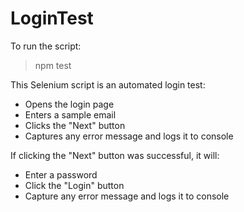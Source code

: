 # LoginTest

To run the script:
> npm test

This Selenium script is an automated login test:
- Opens the login page
- Enters a sample email
- Clicks the "Next" button
- Captures any error message and logs it to console

If clicking the "Next" button was successful, it will:
- Enter a password
- Click the "Login" button
- Capture any error message and logs it to console
